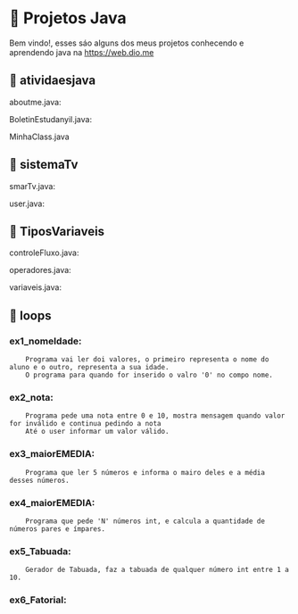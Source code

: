 # 📁 Projetos Java  

Bem vindo!, esses sáo alguns dos meus projetos conhecendo e aprendendo java na https://web.dio.me

## 📌 atividaesjava

aboutme.java: 

BoletinEstudanyil.java:

MinhaClass.java

## 📌 sistemaTv 
smarTv.java:

user.java:

## 📌 TiposVariaveis

controleFluxo.java:

operadores.java:

variaveis.java:

## 📌 loops

### ex1_nomeIdade: 
        Programa vai ler doi valores, o primeiro representa o nome do aluno e o outro, representa a sua idade.
        O programa para quando for inserido o valro '0' no compo nome.

### ex2_nota:
        Programa pede uma nota entre 0 e 10, mostra mensagem quando valor for inválido e continua pedindo a nota
        Até o user informar um valor válido.

### ex3_maiorEMEDIA:
        Programa que ler 5 números e informa o mairo deles e a média desses números.

### ex4_maiorEMEDIA:
        Programa que pede 'N' números int, e calcula a quantidade de números pares e ímpares.

### ex5_Tabuada:
        Gerador de Tabuada, faz a tabuada de qualquer número int entre 1 a 10.

### ex6_Fatorial:
        